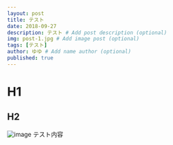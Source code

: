 ```yaml
---
layout: post
title: テスト
date: 2018-09-27
description: テスト # Add post description (optional)
img: post-1.jpg # Add image post (optional)
tags: [テスト]
author: ゆゆ # Add name author (optional)
published: true
---
```

# H1
## H2
![image](/post-1.jpg)
テスト内容

